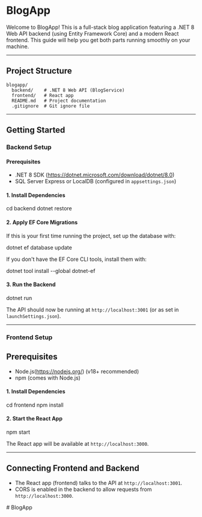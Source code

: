 # BlogApp

Welcome to BlogApp! This is a full-stack blog application featuring a .NET 8 Web API backend (using Entity Framework Core) and a modern React frontend. This guide will help you get both parts running smoothly on your machine.

---

## Project Structure

```
blogapp/
  backend/    # .NET 8 Web API (BlogService)
  frontend/   # React app
  README.md   # Project documentation
  .gitignore  # Git ignore file
```

---

## Getting Started

### Backend Setup 

#### Prerequisites
- .NET 8 SDK (https://dotnet.microsoft.com/download/dotnet/8.0)
- SQL Server Express or LocalDB (configured in `appsettings.json`)

#### 1. Install Dependencies

cd backend
 dotnet restore


#### 2. Apply EF Core Migrations
If this is your first time running the project, set up the database with:

dotnet ef database update

 If you don't have the EF Core CLI tools, install them with:

 dotnet tool install --global dotnet-ef


#### 3. Run the Backend

dotnet run

The API should now be running at `http://localhost:3001` (or as set in `launchSettings.json`).

---

### Frontend Setup

## Prerequisites
- Node.js(https://nodejs.org/) (v18+ recommended)
- npm (comes with Node.js)

#### 1. Install Dependencies

cd frontend
npm install


#### 2. Start the React App

npm start

The React app will be available at `http://localhost:3000`.

---

## Connecting Frontend and Backend
- The React app (frontend) talks to the API at `http://localhost:3001`.
- CORS is enabled in the backend to allow requests from `http://localhost:3000`.






#   B l o g A p p  
 